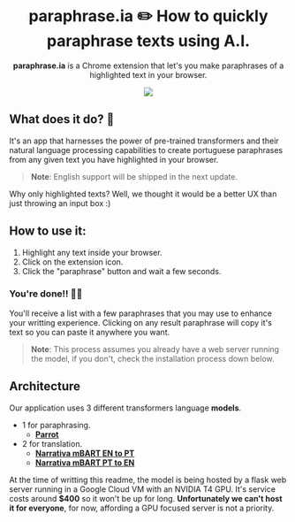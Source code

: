 <h1 align=center> paraphrase.ia ✏️ How to quickly paraphrase texts using A.I. </h1>

<p align=center><strong>paraphrase.ia</strong> is a Chrome extension that let's you make paraphrases of a highlighted text in your browser.</p>

<p align=center>
    <img style="margin-inline: auto" src="https://raw.githubusercontent.com/gabriellst/paraphrase.ia/master/readme_assets/Screenshot_3.png" style="height: 500px;">
</p>

## What does it do? 📝

It's an app that harnesses the power of pre-trained transformers and their natural language processing capabilities to create portuguese paraphrases from any given text you have highlighted in your browser.

> **Note**: English support will be shipped in the next update.

Why only highlighted texts? Well, we thought it would be a better UX than just throwing an input box :)

## How to use it:
1. Highlight any text inside your browser.
2. Click on the extension icon.
3. Click the "paraphrase" button and wait a few seconds.

### You're done!! 🎉🎉
You'll receive a list with a few paraphrases that you may use to enhance your writting experience.
Clicking on any result paraphrase will copy it's text so you can paste it anywhere you want.

> **Note**: This process assumes you already have a web server running the model, if you don't, check the installation process down below.

## Architecture

Our application uses 3 different transformers language **models**.
- 1 for paraphrasing.
  - [<ins>**Parrot**</ins>](https://huggingface.co/prithivida/parrot_paraphraser_on_T5) 
- 2 for translation.
  - [<ins>**Narrativa mBART EN to PT**</ins>](https://huggingface.co/Narrativa/mbart-large-50-finetuned-opus-en-pt-translation) 
  - [<ins>**Narrativa mBART PT to EN**</ins>](https://huggingface.co/Narrativa/mbart-large-50-finetuned-opus-pt-en-translation)
 
At the time of writting this readme, the model is being hosted by a flask web server running in a Google Cloud VM with an NVIDIA T4 GPU. It's service costs around **$400** so it won't be up for long.
**Unfortunately we can't host it for everyone**, for now, affording a GPU focused server is not a priority.
